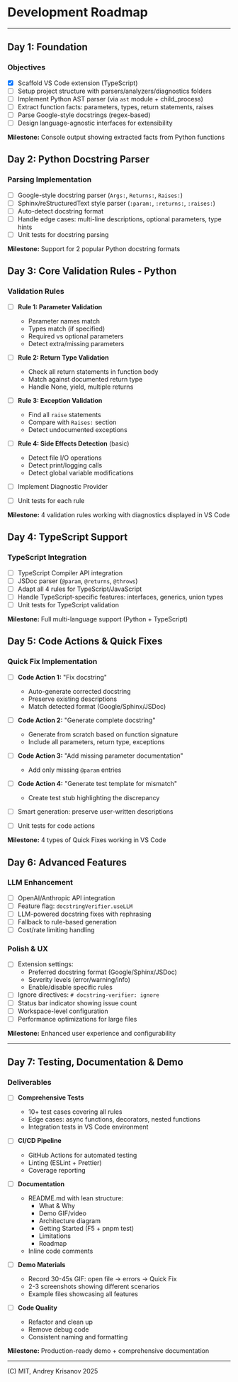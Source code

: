 # Development Roadmap

---

## Day 1: Foundation

### Objectives

- [x] Scaffold VS Code extension (TypeScript)
- [ ] Setup project structure with parsers/analyzers/diagnostics folders
- [ ] Implement Python AST parser (via `ast` module + child_process)
- [ ] Extract function facts: parameters, types, return statements, raises
- [ ] Parse Google-style docstrings (regex-based)
- [ ] Design language-agnostic interfaces for extensibility

**Milestone:** Console output showing extracted facts from Python functions

## Day 2: Python Docstring Parser

### Parsing Implementation

- [ ] Google-style docstring parser (`Args:`, `Returns:`, `Raises:`)
- [ ] Sphinx/reStructuredText style parser (`:param:`, `:returns:`, `:raises:`)
- [ ] Auto-detect docstring format
- [ ] Handle edge cases: multi-line descriptions, optional parameters, type hints
- [ ] Unit tests for docstring parsing

**Milestone:** Support for 2 popular Python docstring formats

## Day 3: Core Validation Rules - Python

### Validation Rules

- [ ] **Rule 1: Parameter Validation**
  - Parameter names match
  - Types match (if specified)
  - Required vs optional parameters
  - Detect extra/missing parameters

- [ ] **Rule 2: Return Type Validation**
  - Check all return statements in function body
  - Match against documented return type
  - Handle None, yield, multiple returns

- [ ] **Rule 3: Exception Validation**
  - Find all `raise` statements
  - Compare with `Raises:` section
  - Detect undocumented exceptions

- [ ] **Rule 4: Side Effects Detection** (basic)
  - Detect file I/O operations
  - Detect print/logging calls
  - Detect global variable modifications

- [ ] Implement Diagnostic Provider
- [ ] Unit tests for each rule

**Milestone:** 4 validation rules working with diagnostics displayed in VS Code

## Day 4: TypeScript Support

### TypeScript Integration

- [ ] TypeScript Compiler API integration
- [ ] JSDoc parser (`@param`, `@returns`, `@throws`)
- [ ] Adapt all 4 rules for TypeScript/JavaScript
- [ ] Handle TypeScript-specific features: interfaces, generics, union types
- [ ] Unit tests for TypeScript validation

**Milestone:** Full multi-language support (Python + TypeScript)

## Day 5: Code Actions & Quick Fixes

### Quick Fix Implementation

- [ ] **Code Action 1:** "Fix docstring"
  - Auto-generate corrected docstring
  - Preserve existing descriptions
  - Match detected format (Google/Sphinx/JSDoc)

- [ ] **Code Action 2:** "Generate complete docstring"
  - Generate from scratch based on function signature
  - Include all parameters, return type, exceptions

- [ ] **Code Action 3:** "Add missing parameter documentation"
  - Add only missing `@param` entries

- [ ] **Code Action 4:** "Generate test template for mismatch"
  - Create test stub highlighting the discrepancy

- [ ] Smart generation: preserve user-written descriptions
- [ ] Unit tests for code actions

**Milestone:** 4 types of Quick Fixes working in VS Code

## Day 6: Advanced Features

### LLM Enhancement

- [ ] OpenAI/Anthropic API integration
- [ ] Feature flag: `docstringVerifier.useLLM`
- [ ] LLM-powered docstring fixes with rephrasing
- [ ] Fallback to rule-based generation
- [ ] Cost/rate limiting handling

### Polish & UX

- [ ] Extension settings:
  - Preferred docstring format (Google/Sphinx/JSDoc)
  - Severity levels (error/warning/info)
  - Enable/disable specific rules
- [ ] Ignore directives: `# docstring-verifier: ignore`
- [ ] Status bar indicator showing issue count
- [ ] Workspace-level configuration
- [ ] Performance optimizations for large files

**Milestone:** Enhanced user experience and configurability

---

## Day 7: Testing, Documentation & Demo

### Deliverables

- [ ] **Comprehensive Tests**
  - 10+ test cases covering all rules
  - Edge cases: async functions, decorators, nested functions
  - Integration tests in VS Code environment

- [ ] **CI/CD Pipeline**
  - GitHub Actions for automated testing
  - Linting (ESLint + Prettier)
  - Coverage reporting

- [ ] **Documentation**
  - README.md with lean structure:
    - What & Why
    - Demo GIF/video
    - Architecture diagram
    - Getting Started (F5 + pnpm test)
    - Limitations
    - Roadmap
  - Inline code comments

- [ ] **Demo Materials**
  - Record 30-45s GIF: open file → errors → Quick Fix
  - 2-3 screenshots showing different scenarios
  - Example files showcasing all features

- [ ] **Code Quality**
  - Refactor and clean up
  - Remove debug code
  - Consistent naming and formatting

**Milestone:** Production-ready demo + comprehensive documentation

---

(C) MIT, Andrey Krisanov 2025
